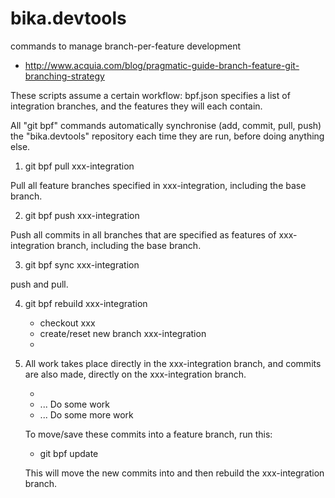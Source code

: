 bika.devtools
=============

commands to manage branch-per-feature development

- http://www.acquia.com/blog/pragmatic-guide-branch-feature-git-branching-strategy

These scripts assume a certain workflow:   bpf.json specifies a list of
integration branches, and the features they will each contain.

All "git bpf" commands automatically synchronise (add, commit, pull, push) the
"bika.devtools" repository each time they are run, before doing anything else.

1) git bpf pull xxx-integration

Pull all feature branches specified in xxx-integration, including the base
branch.

2) git bpf push xxx-integration

Push all commits in all branches that are specified as features of
xxx-integration branch, including the base branch.

3) git bpf sync xxx-integration

push and pull.

4) git bpf rebuild xxx-integration

    - checkout xxx
    - create/reset new branch xxx-integration
    - <for each feature branch: merge feature branch>

5) All work takes place directly in the xxx-integration branch, and commits
   are also made, directly on the xxx-integration branch.

    - <git bpf rebuild xxx-integration>
    - ... Do some work <commit>
    - ... Do some more work <another commit>

   To move/save these commits into a feature branch, run this:

   - git bpf update <feature-branch-name>

   This will move the new commits into <feature-branch> and then rebuild
   the xxx-integration branch.
